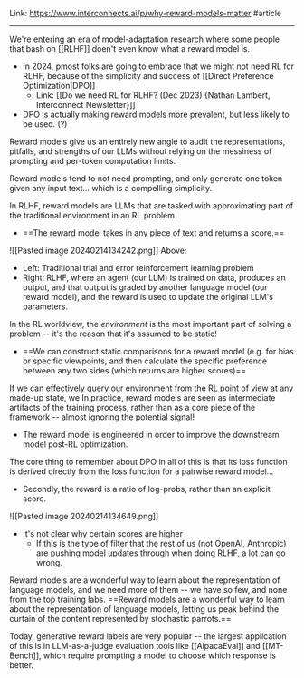 Link: https://www.interconnects.ai/p/why-reward-models-matter
#article 

-----

We're entering an era of model-adaptation research where some people that bash on [[RLHF]] doen't even know what a reward model is.
- In 2024, pmost folks are going to embrace that we might not need RL for RLHF, because of the simplicity and success of [[Direct Preference Optimization|DPO]]
	- Link: [[Do we need RL for RLHF? (Dec 2023) {Nathan Lambert, Interconnect Newsletter}]]
- DPO is actually making reward models more prevalent, but less likely to be used. (?)

Reward models give us an entirely new angle to audit the representations, pitfalls, and strengths of our LLMs without relying on the messiness of prompting and per-token computation limits.

Reward models tend to not need prompting, and only generate one token given any input text... which is a compelling simplicity.

In RLHF, reward models are LLMs that are tasked with approximating part of the traditional environment in an RL problem. 
- ==The reward model takes in any piece of text and returns a score.==

![[Pasted image 20240214134242.png]]
Above:
- Left: Traditional trial and error reinforcement learning problem
- Right: RLHF, where an agent (our LLM) is trained on data, produces an output, and that output is graded by another language model (our reward model), and the reward is used to update the original LLM's parameters.

In the RL worldview, the *environment* is the most important part of solving a problem -- it's the reason that it's assumed to be static!

- ==We can construct static comparisons for a reward model (e.g. for bias or specific viewpoints, and then calculate the specific preference between any two sides (which returns are higher scores)==

If we can effectively query our environment from the RL point of view at any made-up state, we In practice, reward models are seen as intermediate artifacts of the training process, rather than as a core piece of the framework -- almost ignoring the potential signal!
- The reward model is engineered in order to improve the downstream model post-RL optimization.

The core thing to remember about DPO in all of this is that its loss function is derived directly from the loss function for a pairwise reward model...
- Secondly, the reward is a ratio of log-probs, rather than an explicit score. 

![[Pasted image 20240214134649.png]]
- It's not clear why certain scores are higher
	- If this is the type of filter that the rest of us (not OpenAI, Anthropic) are pushing model updates through when doing RLHF, a lot can go wrong.

Reward models are a wonderful way to learn about the representation of language models, and we need more of them -- we have so few, and none from the top training labs. ==Reward models are a wonderful way to learn about the representation of language models, letting us peak behind the curtain of the content represented by stochastic parrots.==

Today, generative reward labels are very popular -- the largest application of this is in LLM-as-a-judge evaluation tools like [[AlpacaEval]] and [[MT-Bench]], which require prompting a model to choose which response is better.



